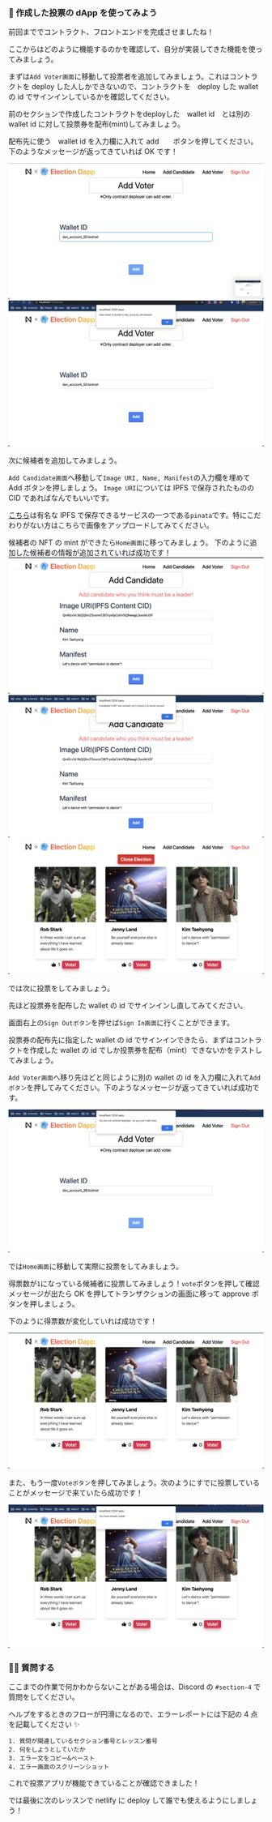 ### 🚀 作成した投票の dApp を使ってみよう

前回まででコントラクト、フロントエンドを完成させましたね！

ここからはどのように機能するのかを確認して、自分が実装してきた機能を使ってみましょう。

まずは`Add Voter画面`に移動して投票者を追加してみましょう。これはコントラクトを deploy した人しかできないので、コントラクトを　deploy した wallet の id でサインインしているかを確認してください。

前のセクションで作成したコントラクトをdeployした　wallet id　とは別の wallet id に対して投票券を配布(mint)してみましょう。

配布先に使う　wallet id を入力欄に入れて add　　ボタンを押してください。下のようなメッセージが返ってきていれば OK です！

![](/public/images/401-NEAR-Election-dApp/section-4/4_1_1.png)
![](/public/images/401-NEAR-Election-dApp/section-4/4_1_2.png)

次に候補者を追加してみましょう。

`Add Candidate画面`へ移動して`Image URI, Name, Manifest`の入力欄を埋めて Add ボタンを押しましょう。 `Image URI`については IPFS で保存されたものの CID であればなんでもいいです。

[こちら](https://www.pinata.cloud/)は有名な IPFS で保存できるサービスの一つである`pinata`です。特にこだわりがない方はこちらで画像をアップロードしてみてください。

候補者の NFT の mint ができたら`Home画面`に移ってみましょう。
下のように追加した候補者の情報が追加されていれば成功です！
![](/public/images/401-NEAR-Election-dApp/section-4/4_1_3.png)
![](/public/images/401-NEAR-Election-dApp/section-4/4_1_4.png)
![](/public/images/401-NEAR-Election-dApp/section-4/4_1_5.png)

では次に投票をしてみましょう。

先ほど投票券を配布した wallet の id でサインインし直してみてください。

画面右上の`Sign Outボタン`を押せば`Sign In画面`に行くことができます。

投票券の配布先に指定した wallet の id でサインインできたら、まずはコントラクトを作成した wallet の id でしか投票券を配布（mint）できないかをテストしてみましょう。

`Add Voter画面`へ移り先ほどと同じように別の wallet の id を入力欄に入れて`Addボタン`を押してみてください。下のようなメッセージが返ってきていれば成功です。

![](/public/images/401-NEAR-Election-dApp/section-4/4_1_6.png)

では`Home画面`に移動して実際に投票をしてみましょう。

得票数が`1`になっている候補者に投票してみましょう！`vote`ボタンを押して確認メッセージが出たら OK を押してトランザクションの画面に移って approve ボタンを押しましょう。

下のように得票数が変化していれば成功です！

![](/public/images/401-NEAR-Election-dApp/section-4/4_1_7.png)

また、もう一度`Voteボタン`を押してみましょう。次のようにすでに投票していることがメッセージで来ていたら成功です！

![](/public/images/401-NEAR-Election-dApp/section-4/4_1_8.png)

### 🙋‍♂️ 質問する

ここまでの作業で何かわからないことがある場合は、Discord の `#section-4` で質問をしてください。

ヘルプをするときのフローが円滑になるので、エラーレポートには下記の 4 点を記載してください ✨

```
1. 質問が関連しているセクション番号とレッスン番号
2. 何をしようとしていたか
3. エラー文をコピー&ペースト
4. エラー画面のスクリーンショット
```

これで投票アプリが機能できていることが確認できました！

では最後に次のレッスンで netlify に deploy して誰でも使えるようにしましょう！
